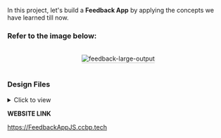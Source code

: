 In this project, let's build a **Feedback App** by applying the concepts we have learned till now.

### Refer to the image below:

<br/>
<div style="text-align: center;">
<img src="https://assets.ccbp.in/frontend/content/react-js/feedback-app-output-v2.gif" alt="feedback-large-output" style="max-width:70%;box-shadow:0 2.8px 2.2px rgba(0, 0, 0, 0.12)">
</div>
<br/>

### Design Files

<details>
<summary>Click to view</summary>

- [Extra Small (Size < 576px) and Small (Size >= 576px)](https://assets.ccbp.in/frontend/content/react-js/feedback-app-sm-outputs.png)
- [Medium (Size >= 768px), Large (Size >= 992px) and Extra Large (Size >= 1200px) - Feedback Question](https://assets.ccbp.in/frontend/content/react-js/feedback-app-question-lg-output.png)
- [Medium (Size >= 768px), Large (Size >= 992px) and Extra Large (Size >= 1200px) - Thank You Screen](https://assets.ccbp.in/frontend/content/react-js/feedback-app-summary-lg-output-v2.png)
</details>

 **WEBSITE LINK** 

https://FeedbackAppJS.ccbp.tech

 
